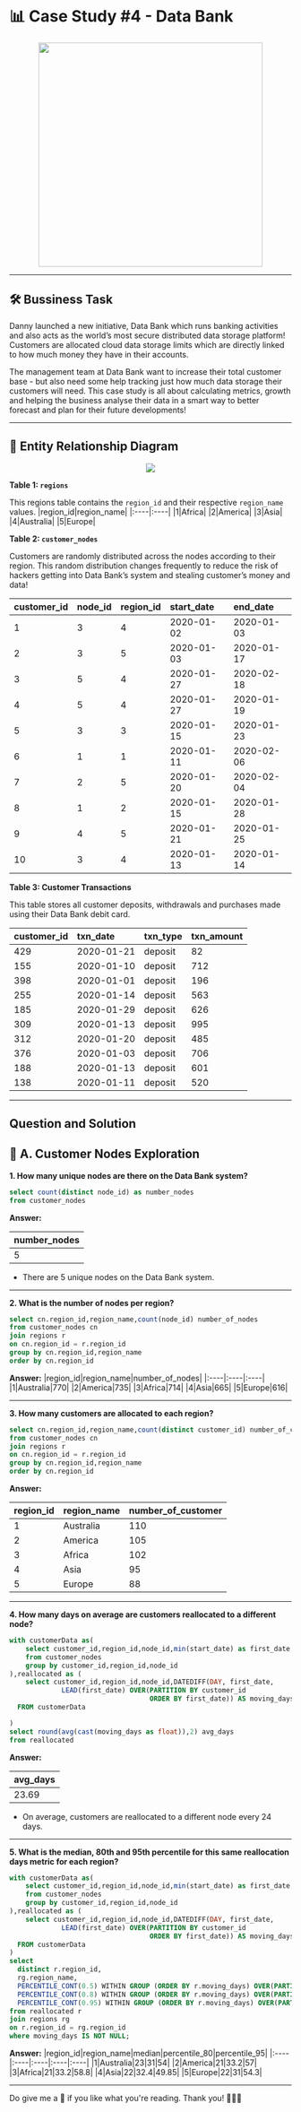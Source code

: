 # 📊 Case Study #4 - Data Bank
<p align="center">
<img src="https://8weeksqlchallenge.com/images/case-study-designs/4.png" align="center" width="400" height="400" >

---
## 🛠️ Bussiness Task
Danny launched a new initiative, Data Bank which runs banking activities and also acts as the world’s most secure distributed data storage platform!
Customers are allocated cloud data storage limits which are directly linked to how much money they have in their accounts.

The management team at Data Bank want to increase their total customer base - but also need some help tracking just how much data storage their customers will need.
This case study is all about calculating metrics, growth and helping the business analyse their data in a smart way to better forecast and plan for their future developments!

---
## 🔐 Entity Relationship Diagram
<p align="center">
<img src="https://8weeksqlchallenge.com/images/case-study-4-erd.png" align="center">


**Table 1: `regions`**

This regions table contains the `region_id` and their respective `region_name` values.
|region_id|region_name|
|:----|:----|
|1|Africa|
|2|America|
|3|Asia|
|4|Australia|
|5|Europe|


**Table 2: `customer_nodes`**

Customers are randomly distributed across the nodes according to their region. This random distribution changes frequently to reduce the risk of hackers getting into Data Bank’s system and stealing customer’s money and data!

|customer_id|node_id|region_id|start_date|end_date|
|:----|:----|:----|:----|:----|
|1|3|4|2020-01-02|2020-01-03|
|2|3|5|2020-01-03|2020-01-17|
|3|5|4|2020-01-27|2020-02-18|
|4|5|4|2020-01-27|2020-01-19|
|5|3|3|2020-01-15|2020-01-23|
|6|1|1|2020-01-11|2020-02-06|
|7|2|5|2020-01-20|2020-02-04|
|8|1|2|2020-01-15|2020-01-28|
|9|4|5|2020-01-21|2020-01-25|
|10|3|4|2020-01-13|2020-01-14|


**Table 3: Customer Transactions**

This table stores all customer deposits, withdrawals and purchases made using their Data Bank debit card.

|customer_id|txn_date|txn_type|txn_amount|
|:----|:----|:----|:----|
|429|2020-01-21|deposit|82|
|155|2020-01-10|deposit|712|
|398|2020-01-01|deposit|196|
|255|2020-01-14|deposit|563|
|185|2020-01-29|deposit|626|
|309|2020-01-13|deposit|995|
|312|2020-01-20|deposit|485|
|376|2020-01-03|deposit|706|
|188|2020-01-13|deposit|601|
|138|2020-01-11|deposit|520|

***

## Question and Solution

## 🏦 A. Customer Nodes Exploration

**1. How many unique nodes are there on the Data Bank system?**

````sql
select count(distinct node_id) as number_nodes
from customer_nodes
````

**Answer:**

|number_nodes|
|:----|
|5|

- There are 5 unique nodes on the Data Bank system.

***

**2. What is the number of nodes per region?**

````sql
select cn.region_id,region_name,count(node_id) number_of_nodes
from customer_nodes cn
join regions r
on cn.region_id = r.region_id
group by cn.region_id,region_name
order by cn.region_id
````

**Answer:**
|region_id|region_name|number_of_nodes|
|:----|:----|:----|
|1|Australia|770|
|2|America|735|
|3|Africa|714|
|4|Asia|665|
|5|Europe|616|

***

**3. How many customers are allocated to each region?**

````sql
select cn.region_id,region_name,count(distinct customer_id) number_of_customer
from customer_nodes cn
join regions r
on cn.region_id = r.region_id
group by cn.region_id,region_name
order by cn.region_id
````

**Answer:**

|region_id|region_name|number_of_customer|
|:----|:----|:----|
|1|Australia|110|
|2|America|105|
|3|Africa|102|
|4|Asia|95|
|5|Europe|88|

***

**4. How many days on average are customers reallocated to a different node?**

````sql
with customerData as(
	select customer_id,region_id,node_id,min(start_date) as first_date
	from customer_nodes
	group by customer_id,region_id,node_id
),reallocated as (
	select customer_id,region_id,node_id,DATEDIFF(DAY, first_date, 
             LEAD(first_date) OVER(PARTITION BY customer_id 
                                   ORDER BY first_date)) AS moving_days
  FROM customerData

)
select round(avg(cast(moving_days as float)),2) avg_days
from reallocated
````

**Answer:**

|avg_days|
|:----|
|23.69|

- On average, customers are reallocated to a different node every 24 days.

***

**5. What is the median, 80th and 95th percentile for this same reallocation days metric for each region?**

```sql
with customerData as(
	select customer_id,region_id,node_id,min(start_date) as first_date
	from customer_nodes
	group by customer_id,region_id,node_id
),reallocated as (
	select customer_id,region_id,node_id,DATEDIFF(DAY, first_date, 
             LEAD(first_date) OVER(PARTITION BY customer_id 
                                   ORDER BY first_date)) AS moving_days
  FROM customerData
)
select  
  distinct r.region_id,
  rg.region_name,
  PERCENTILE_CONT(0.5) WITHIN GROUP (ORDER BY r.moving_days) OVER(PARTITION BY r.region_id) AS median,
  PERCENTILE_CONT(0.8) WITHIN GROUP (ORDER BY r.moving_days) OVER(PARTITION BY r.region_id) AS percentile_80,
  PERCENTILE_CONT(0.95) WITHIN GROUP (ORDER BY r.moving_days) OVER(PARTITION BY r.region_id) AS percentile_95
from reallocated r
join regions rg 
on r.region_id = rg.region_id
where moving_days IS NOT NULL;

```
**Answer:**
|region_id|region_name|median|percentile_80|percentile_95|
|:----|:----|:----|:----|:----|
|1|Australia|23|31|54|
|2|America|21|33.2|57|
|3|Africa|21|33.2|58.8|
|4|Asia|22|32.4|49.85|
|5|Europe|22|31|54.3|

***

Do give me a 🌟 if you like what you're reading. Thank you! 🙆🏻‍♀️